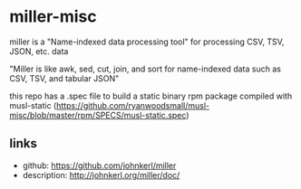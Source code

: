 # miller-misc

miller is a "Name-indexed data processing tool" for processing CSV, TSV, JSON, etc. data

"Miller is like awk, sed, cut, join, and sort for name-indexed data such as CSV, TSV, and tabular JSON"

this repo has a .spec file to build a static binary rpm package compiled with musl-static (https://github.com/ryanwoodsmall/musl-misc/blob/master/rpm/SPECS/musl-static.spec)

## links

- github: https://github.com/johnkerl/miller
- description: http://johnkerl.org/miller/doc/
